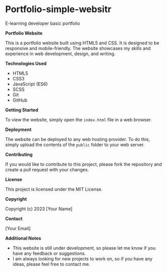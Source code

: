 # Portfolio-simple-websitr
E-learning developer basic portfolio

**Portfolio Website**

This is a portfolio website built using HTML5 and CSS. It is designed to be responsive and mobile-friendly. The website showcases my skills and experience in web development, design, and writing.

**Technologies Used**

* HTML5
* CSS3
* JavaScript (ES6)
* SCSS
* Git
* GitHub

**Getting Started**

To view the website, simply open the `index.html` file in a web browser.

**Deployment**

The website can be deployed to any web hosting provider. To do this, simply upload the contents of the `public` folder to your web server.

**Contributing**

If you would like to contribute to this project, please fork the repository and create a pull request with your changes.

**License**

This project is licensed under the MIT License.

**Copyright**

Copyright (c) 2023 [Your Name]

**Contact**

[Your Email]

**Additional Notes**

* This website is still under development, so please let me know if you have any feedback or suggestions.
* I am always looking for new projects to work on, so if you have any ideas, please feel free to contact me.
